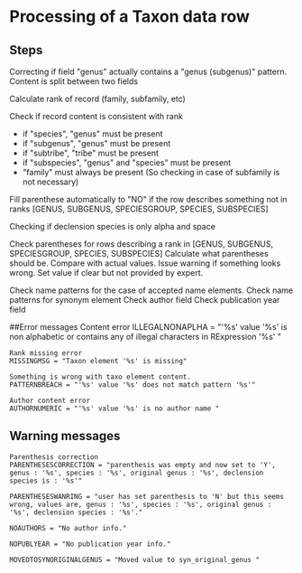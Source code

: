 # Processing of a Taxon data row
## Steps
Correcting if field "genus" actually contains a "genus (subgenus)" pattern.
Content is split between two fields

Calculate rank of record (family, subfamily, etc)

Check if record content is consistent with rank
- if "species", "genus" must be present
- if "subgenus", "genus" must be present
- if "subtribe", "tribe" must be present
- if "subspecies", "genus" and "species" must be present
- "family" must always be present (So checking in case of subfamily is not necessary)

Fill parenthese automatically to "NO" if the row describes something not in ranks [GENUS, SUBGENUS, SPECIESGROUP, SPECIES, SUBSPECIES]

Checking if declension species is only alpha and space

Check parentheses for rows describing a rank in [GENUS, SUBGENUS, SPECIESGROUP, SPECIES, SUBSPECIES]
Calculate what parentheses should be.
Compare with actual values. Issue warning if something looks wrong. 
Set value if clear but not provided by expert.

Check name patterns for the case of accepted name elements.
Check name patterns for synonym element
Check author field
Check publication year field

##Error messages
    Content error
    ILLEGALNONAPLHA = "'%s' value '%s' is non alphabetic or contains any of illegal characters in RExpression '%s' "

    Rank missing error
    MISSINGMSG = "Taxon element '%s' is missing" 
    
    Something is wrong with taxo element content.
    PATTERNBREACH = "'%s' value '%s' does not match pattern '%s'"

    Author content error
    AUTHORNUMERIC = "'%s' value '%s' is no author name "
    
## Warning messages
    Parenthesis correction
    PARENTHESESCORRECTION = "parenthesis was empty and now set to 'Y', genus : '%s', species : '%s', original genus : '%s', declension species is : '%s'"

    PARENTHESESWANRING = "user has set parenthesis to 'N' but this seems wrong, values are, genus : '%s', species : '%s', original genus : '%s', declension species : '%s'."

    NOAUTHORS = "No author info."
        
    NOPUBLYEAR = "No publication year info."

    MOVEDTOSYNORIGINALGENUS = "Moved value to syn_original_genus "



